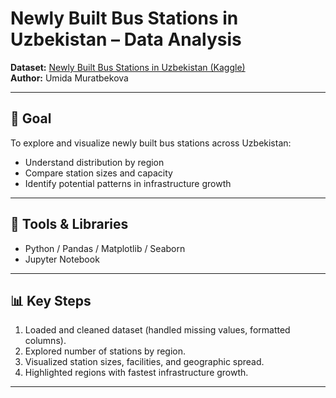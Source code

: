 # Newly Built Bus Stations in Uzbekistan – Data Analysis

**Dataset:** [Newly Built Bus Stations in Uzbekistan (Kaggle)](https://www.kaggle.com/datasets/umidakhonmuratbekova/newly-built-bus-stations-in-uzbekistan/code)  
**Author:** Umida Muratbekova  

---

## 📌 Goal
To explore and visualize newly built bus stations across Uzbekistan:  
- Understand distribution by region  
- Compare station sizes and capacity  
- Identify potential patterns in infrastructure growth  

---

## 🔧 Tools & Libraries
- Python / Pandas / Matplotlib / Seaborn 
- Jupyter Notebook  
---

## 📊 Key Steps
1. Loaded and cleaned dataset (handled missing values, formatted columns).  
2. Explored number of stations by region.  
3. Visualized station sizes, facilities, and geographic spread.  
4. Highlighted regions with fastest infrastructure growth.  
---

